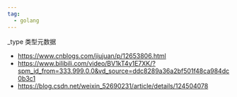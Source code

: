 ```yaml
---
tag:
  - golang
---
```


_type 类型元数据

- https://www.cnblogs.com/jiujuan/p/12653806.html
- https://www.bilibili.com/video/BV1kT4y1E7XK/?spm_id_from=333.999.0.0&vd_source=ddc8289a36a2bf501f48ca984dc0b3c1
- https://blog.csdn.net/weixin_52690231/article/details/124504078